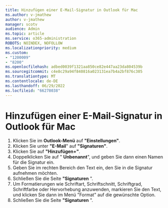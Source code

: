 ```yaml
---
title: Hinzufügen einer E-Mail-Signatur in Outlook für Mac
ms.author: v-jmathew
author: v-jmathew
manager: scotv
audience: Admin
ms.topic: article
ms.service: o365-administration
ROBOTS: NOINDEX, NOFOLLOW
ms.localizationpriority: medium
ms.custom:
- "1200009"
- "8200"
ms.openlocfilehash: adbed0039f1321aa850ce82e447aa23da804539b
ms.sourcegitcommit: c4e8c29a94f840816a023131ea7b4a2bf876c305
ms.translationtype: MT
ms.contentlocale: de-DE
ms.lasthandoff: 06/29/2022
ms.locfileid: "66278038"
---
```

# <a name="add-email-signature-in-outlook-for-mac"></a>Hinzufügen einer E-Mail-Signatur in Outlook für Mac

1. Klicken Sie im **Outlook-Menü** auf **"Einstellungen"**.
2. Klicken Sie unter **"E-Mail**" auf **"Signaturen"**.
3. Klicken Sie auf **"Hinzufügen+"**.
4. Doppelklicken Sie auf " **Unbenannt**", und geben Sie dann einen Namen für die Signatur ein.
5. Geben Sie im rechten Bereich den Text ein, den Sie in die Signatur aufnehmen möchten.
6. Schließen Sie die Seite **"Signaturen** ".
7. Um Formatierungen wie Schriftart, Schriftschnitt, Schriftgrad, Schriftfarbe oder Hervorhebung anzuwenden, markieren Sie den Text, und klicken Sie dann im Menü "Format" auf die gewünschte Option.
8. Schließen Sie die Seite **"Signaturen** ".
